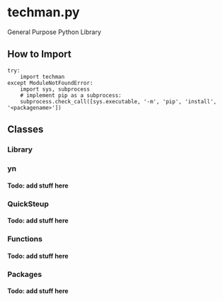 # techman.py

General Purpose Python Library

## How to Import

```
try:
    import techman
except ModuleNotFoundError:
    import sys, subprocess
    # implement pip as a subprocess:
    subprocess.check_call([sys.executable, '-m', 'pip', 'install', '<packagename>'])
```

## Classes

### Library


### yn

#### Todo: add stuff here

### QuickSteup

#### Todo: add stuff here

### Functions

#### Todo: add stuff here

### Packages

#### Todo: add stuff here
